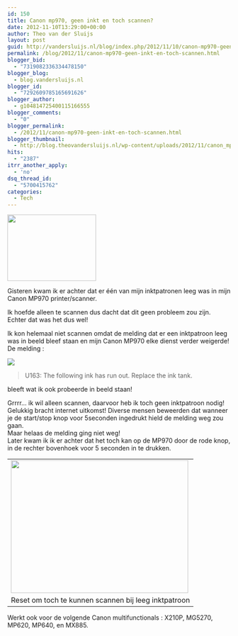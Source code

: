 ```yaml
---
id: 150
title: Canon mp970, geen inkt en toch scannen?
date: 2012-11-10T13:29:00+00:00
author: Theo van der Sluijs
layout: post
guid: http://vandersluijs.nl/blog/index.php/2012/11/10/canon-mp970-geen-inkt-en-toch-scannen/
permalink: /blog/2012/11/canon-mp970-geen-inkt-en-toch-scannen.html
blogger_bid:
  - "7319082336334478150"
blogger_blog:
  - blog.vandersluijs.nl
blogger_id:
  - "7292609785165691626"
blogger_author:
  - g104814725400115166555
blogger_comments:
  - "0"
blogger_permalink:
  - /2012/11/canon-mp970-geen-inkt-en-toch-scannen.html
blogger_thumbnail:
  - http://blog.theovandersluijs.nl/wp-content/uploads/2012/11/canon_mp970-300x225.jpg
hits:
  - "2387"
itrr_another_apply:
  - 'no'
dsq_thread_id:
  - "5700415762"
categories:
  - Tech
---
```

<div>
  <a href="https://vandersluijs.nl/wp-content/uploads/2012/11/canon_mp970.jpg"><img border="0" src="https://vandersluijs.nl/wp-content/uploads/2012/11/canon_mp970-300x225.jpg" height="150" width="200" /></a>
</div>

Gisteren kwam ik er achter dat er één van mijn inktpatronen leeg was in mijn Canon MP970 printer/scanner.

Ik hoefde alleen te scannen dus dacht dat dit geen probleem zou zijn. Echter dat was het dus wel!

Ik kon helemaal niet scannen omdat de melding dat er een inktpatroon leeg was in beeld bleef staan en mijn Canon MP970 elke dienst verder weigerde!  
<a href="https://vandersluijs.nl/" name="more"></a>De melding :

<div>
  <a href="https://vandersluijs.nl/wp-content/uploads/2012/11/U163_The_following_ink_has_run_out_Replace_the_ink_tank..png"><img border="0" src="https://vandersluijs.nl/wp-content/uploads/2012/11/U163_The_following_ink_has_run_out_Replace_the_ink_tank..png" /></a>
</div>

> U163: The following ink has run out. Replace the ink tank.

bleeft wat ik ook probeerde in beeld staan!

<div>
</div>

<div>
  Grrrr&#8230; ik wil alleen scannen, daarvoor heb ik toch geen inktpatroon nodig!
</div>

<div>
</div>

<div>
  Gelukkig bracht internet uitkomst! Diverse mensen beweerden dat wanneer je de start/stop knop voor 5seconden ingedrukt hield de melding weg zou gaan.
</div>

<div>
</div>

<div>
  Maar helaas de melding ging niet weg!
</div>

<div>
</div>

<div>
  Later kwam ik ik er achter dat het toch kan op de MP970 door de rode knop, in de rechter bovenhoek voor 5 seconden in te drukken.
</div>

<div>
</div>

<table align="center" cellpadding="0" cellspacing="0">
  <tr>
    <td>
      <a href="https://vandersluijs.nl/wp-content/uploads/2012/11/IMG_20121110_102945.jpg"><img border="0" src="https://vandersluijs.nl/wp-content/uploads/2012/11/IMG_20121110_102945-300x225.jpg" height="300" width="400" /></a>
    </td>
  </tr>
  
  <tr>
    <td>
      Reset om toch te kunnen scannen bij leeg inktpatroon
    </td>
  </tr>
</table>

<div>
  Werkt ook voor de volgende Canon multifunctionals : X210P, MG5270, MP620, MP640, en MX885.</p>
</div>